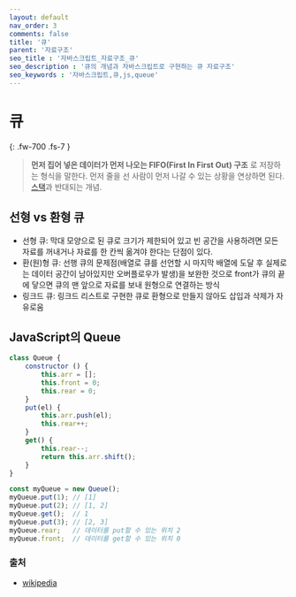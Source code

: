 ```yaml
---
layout: default
nav_order: 3
comments: false 
title: '큐'
parent: '자료구조'
seo_title : '자바스크립트_자료구조_큐'
seo_description : '큐의 개념과 자바스크립트로 구현하는 큐 자료구조'
seo_keywords : '자바스크립트,큐,js,queue'
---
```


# 큐
{: .fw-700 .fs-7 }

> **먼저 집어 넣은 데이터가 먼저 나오는 FIFO(First In First Out) 구조** 로 저장하는 형식을 말한다. 먼저 줄을 선 사람이 먼저 나갈 수 있는 상황을 연상하면 된다. [스택](./stack.md)과 반대되는 개념.

## 선형 vs 환형 큐

- 선형 큐: 막대 모양으로 된 큐로 크기가 제한되어 있고 빈 공간을 사용하려면 모든 자료를 꺼내거나 자료를 한 칸씩 옮겨야 한다는 단점이 있다.
- 환(원)형 큐: 선행 큐의 문제점(배열로 큐를 선언할 시 마지막 배열에 도달 후 실제로는 데이터 공간이 남아있지만 오버플로우가 발생)을 보완한 것으로 front가 큐의 끝에 닿으면 큐의 맨 앞으로 자료를 보내 원형으로 연결하는 방식
- 링크드 큐: 링크드 리스트로 구현한 큐로 환형으로 만들지 않아도 삽입과 삭제가 자유로움

## JavaScript의 Queue

```js
class Queue {
    constructor () {
        this.arr = [];
        this.front = 0;
        this.rear = 0;
    }
    put(el) {
        this.arr.push(el);
        this.rear++;
    }
    get() {
        this.rear--;
        return this.arr.shift();
    }
}

const myQueue = new Queue();
myQueue.put(1); // [1]
myQueue.put(2); // [1, 2]
myQueue.get();  // 1
myQueue.put(3); // [2, 3]
myQueue.rear;   // 데이터를 put할 수 있는 위치 2
myQueue.front;  // 데이터를 get할 수 있는 위치 0
```

### 출처

- [wikipedia](https://ko.wikipedia.org/wiki/%ED%81%90_(%EC%9E%90%EB%A3%8C_%EA%B5%AC%EC%A1%B0))